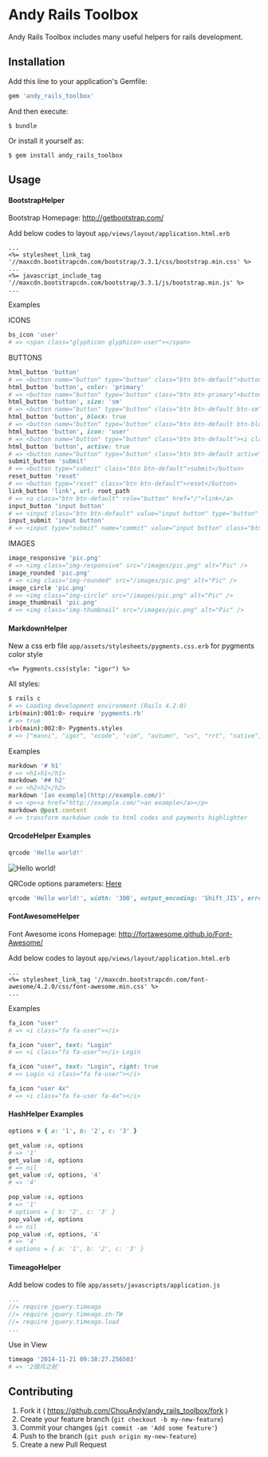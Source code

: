 # Andy Rails Toolbox

Andy Rails Toolbox includes many useful helpers for rails development.

## Installation

Add this line to your application's Gemfile:

```ruby
gem 'andy_rails_toolbox'
```

And then execute:

    $ bundle

Or install it yourself as:

    $ gem install andy_rails_toolbox

## Usage

#### BootstrapHelper

Bootstrap Homepage: <a href="http://getbootstrap.com/" target="_blank">http://getbootstrap.com/</a>


Add below codes to layout `app/views/layout/application.html.erb`

``` erb
...
<%= stylesheet_link_tag '//maxcdn.bootstrapcdn.com/bootstrap/3.3.1/css/bootstrap.min.css' %>
...
<%= javascript_include_tag '//maxcdn.bootstrapcdn.com/bootstrap/3.3.1/js/bootstrap.min.js' %>
...
```

Examples

ICONS

``` rb
bs_icon 'user'
# => <span class="glyphicon glyphicon-user"></span>
```

BUTTONS

``` rb
html_button 'button'
# => <button name="button" type="button" class="btn btn-default">button</button>
html_button 'button', color: 'primary'
# => <button name="button" type="button" class="btn btn-primary">button</button>
html_button 'button', size: 'sm'
# => <button name="button" type="button" class="btn btn-default btn-sm">button</button>
html_button 'button', block: true
# => <button name="button" type="button" class="btn btn-default btn-block">button</button>
html_button 'button', icon: 'user'
# => <button name="button" type="button" class="btn btn-default"><i class="fa fa-user"></i> button</button>
html_button 'button', active: true
# => <button name="button" type="button" class="btn btn-default active">button</button>
submit_button 'submit'
# => <button type="submit" class="btn btn-default">submit</button>
reset_button 'reset'
# => <button type="reset" class="btn btn-default">reset</button>
link_button 'link', url: root_path
# => <a class="btn btn-default" role="button" href="/">link</a>
input_button 'input button'
# => <input class="btn btn-default" value="input button" type="button" />
input_submit 'input button'
# => <input type="submit" name="commit" value="input button" class="btn btn-default" />
```

IMAGES

``` rb
image_responsive 'pic.png'
# => <img class="img-responsive" src="/images/pic.png" alt="Pic" />
image_rounded 'pic.png'
# => <img class="img-rounded" src="/images/pic.png" alt="Pic" />
image_circle 'pic.png'
# => <img class="img-circle" src="/images/pic.png" alt="Pic" />
image_thumbnail 'pic.png'
# => <img class="img-thumbnail" src="/images/pic.png" alt="Pic" />
```

#### MarkdownHelper

New a css erb file `app/assets/stylesheets/pygments.css.erb` for pygments color style

``` erb
<%= Pygments.css(style: "igor") %>
```

All styles:

``` sh
$ rails c
# => Loading development environment (Rails 4.2.0)
irb(main):001:0> require 'pygments.rb'
# => true
irb(main):002:0> Pygments.styles
# => ["manni", "igor", "xcode", "vim", "autumn", "vs", "rrt", "native", "perldoc", "borland", "tango", "emacs", "friendly", "monokai", "paraiso-dark", "colorful", "murphy", "bw", "pastie", "paraiso-light", "trac", "default", "fruity"]
```

Examples

``` rb
markdown '# h1'
# => <h1>h1</h1>
markdown '## h2'
# => <h2>h2</h2>
markdown '[an example](http://example.com/)'
# => <p><a href="http://example.com/">an example</a></p>
markdown @post.content
# => transform markdown code to html codes and payments highlighter
```

#### QrcodeHelper Examples

``` rb
qrcode 'Hello world!'
```

<img alt="Hello world!" src="https://chart.googleapis.com/chart?cht=qr&amp;chl=Hello world!&amp;chs=200x200" />

QRCode options parameters: <a href="https://google-developers.appspot.com/chart/infographics/docs/qr_codes#overview" target="_blank">Here</a>

``` rb
qrcode 'Hello world!', width: '300', output_encoding: 'Shift_JIS', error_correction_level: 'H', margin: '10'
```

#### FontAwesomeHelper

Font Awesome icons Homepage: <a href="http://fortawesome.github.io/Font-Awesome/" target="_blank">http://fortawesome.github.io/Font-Awesome/</a>

Add below codes to layout `app/views/layout/application.html.erb`

``` erb
...
<%= stylesheet_link_tag '//maxcdn.bootstrapcdn.com/font-awesome/4.2.0/css/font-awesome.min.css' %>
...
```

Examples

``` rb
fa_icon "user"
# => <i class="fa fa-user"></i>

fa_icon "user", text: "Login"
# => <i class="fa fa-user"></i> Login

fa_icon "user", text: "Login", right: true
# => Login <i class="fa fa-user"></i>

fa_icon "user 4x"
# => <i class="fa fa-user fa-4x"></i>
```

#### HashHelper Examples

``` rb
options = { a: '1', b: '2', c: '3' }

get_value :a, options
# => '1'
get_value :d, options
# => nil
get_value :d, options, '4'
# => '4'

pop_value :a, options
# => '1'
# options = { b: '2', c: '3' }
pop_value :d, options
# => nil
pop_value :d, options, '4'
# => '4'
# options = { a: '1', b: '2', c: '3' }
```

#### TimeagoHelper

Add below codes to file `app/assets/javascripts/application.js`

``` js
...
//= require jquery.timeago
//= require jquery.timeago.zh-TW
//= require jquery.timeago.load
...
```

Use in View

``` rb
timeago '2014-11-21 09:38:27.256503'
# => '2個月之前'
```

## Contributing

1. Fork it ( https://github.com/ChouAndy/andy_rails_toolbox/fork )
2. Create your feature branch (`git checkout -b my-new-feature`)
3. Commit your changes (`git commit -am 'Add some feature'`)
4. Push to the branch (`git push origin my-new-feature`)
5. Create a new Pull Request
